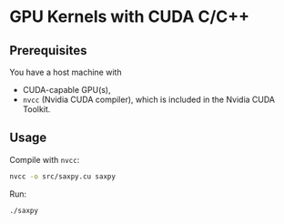 # GPU Kernels with CUDA C/C++

## Prerequisites
You have a host machine with
- CUDA-capable GPU(s),
- `nvcc` (Nvidia CUDA compiler), which is included in the Nvidia CUDA Toolkit.


## Usage
Compile with `nvcc`:
```bash
nvcc -o src/saxpy.cu saxpy
```
Run:
```bash
./saxpy
```
